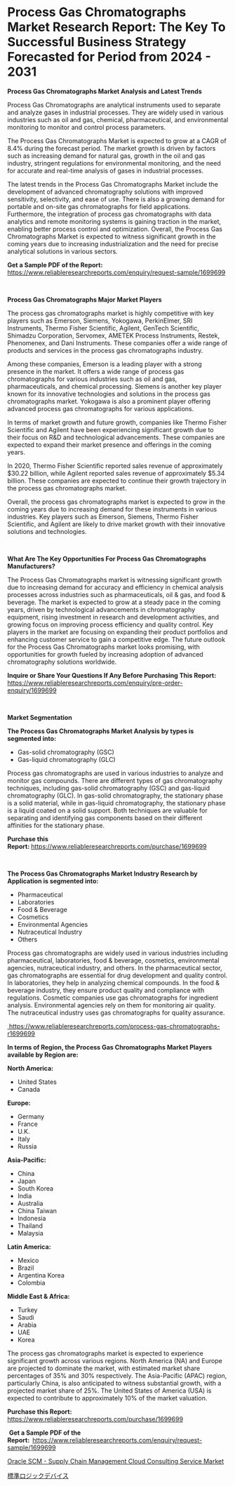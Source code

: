<p><h1>Process Gas Chromatographs Market Research Report: The Key To Successful Business Strategy Forecasted for Period from 2024 - 2031</h1></p><p><strong>Process Gas Chromatographs Market Analysis and Latest Trends</strong></p>
<p><p>Process Gas Chromatographs are analytical instruments used to separate and analyze gases in industrial processes. They are widely used in various industries such as oil and gas, chemical, pharmaceutical, and environmental monitoring to monitor and control process parameters. </p><p>The Process Gas Chromatographs Market is expected to grow at a CAGR of 8.4% during the forecast period. The market growth is driven by factors such as increasing demand for natural gas, growth in the oil and gas industry, stringent regulations for environmental monitoring, and the need for accurate and real-time analysis of gases in industrial processes.</p><p>The latest trends in the Process Gas Chromatographs Market include the development of advanced chromatography solutions with improved sensitivity, selectivity, and ease of use. There is also a growing demand for portable and on-site gas chromatographs for field applications. Furthermore, the integration of process gas chromatographs with data analytics and remote monitoring systems is gaining traction in the market, enabling better process control and optimization. Overall, the Process Gas Chromatographs Market is expected to witness significant growth in the coming years due to increasing industrialization and the need for precise analytical solutions in various sectors.</p></p>
<p><strong>Get a Sample PDF of the Report:&nbsp;</strong> <a href="https://www.reliableresearchreports.com/enquiry/request-sample/1699699">https://www.reliableresearchreports.com/enquiry/request-sample/1699699</a></p>
<p>&nbsp;</p>
<p><strong>Process Gas Chromatographs Major Market Players</strong></p>
<p><p>The process gas chromatographs market is highly competitive with key players such as Emerson, Siemens, Yokogawa, PerkinElmer, SRI Instruments, Thermo Fisher Scientific, Agilent, GenTech Scientific, Shimadzu Corporation, Servomex, AMETEK Process Instruments, Restek, Phenomenex, and Dani Instruments. These companies offer a wide range of products and services in the process gas chromatographs industry.</p><p>Among these companies, Emerson is a leading player with a strong presence in the market. It offers a wide range of process gas chromatographs for various industries such as oil and gas, pharmaceuticals, and chemical processing. Siemens is another key player known for its innovative technologies and solutions in the process gas chromatographs market. Yokogawa is also a prominent player offering advanced process gas chromatographs for various applications.</p><p>In terms of market growth and future growth, companies like Thermo Fisher Scientific and Agilent have been experiencing significant growth due to their focus on R&D and technological advancements. These companies are expected to expand their market presence and offerings in the coming years.</p><p>In 2020, Thermo Fisher Scientific reported sales revenue of approximately $30.22 billion, while Agilent reported sales revenue of approximately $5.34 billion. These companies are expected to continue their growth trajectory in the process gas chromatographs market.</p><p>Overall, the process gas chromatographs market is expected to grow in the coming years due to increasing demand for these instruments in various industries. Key players such as Emerson, Siemens, Thermo Fisher Scientific, and Agilent are likely to drive market growth with their innovative solutions and technologies.</p></p>
<p>&nbsp;</p>
<p><strong>What Are The Key Opportunities For Process Gas Chromatographs Manufacturers?</strong></p>
<p><p>The Process Gas Chromatographs market is witnessing significant growth due to increasing demand for accuracy and efficiency in chemical analysis processes across industries such as pharmaceuticals, oil & gas, and food & beverage. The market is expected to grow at a steady pace in the coming years, driven by technological advancements in chromatography equipment, rising investment in research and development activities, and growing focus on improving process efficiency and quality control. Key players in the market are focusing on expanding their product portfolios and enhancing customer service to gain a competitive edge. The future outlook for the Process Gas Chromatographs market looks promising, with opportunities for growth fueled by increasing adoption of advanced chromatography solutions worldwide.</p></p>
<p><strong>Inquire or Share Your Questions If Any Before Purchasing This Report:</strong> <a href="https://www.reliableresearchreports.com/enquiry/pre-order-enquiry/1699699">https://www.reliableresearchreports.com/enquiry/pre-order-enquiry/1699699</a></p>
<p>&nbsp;</p>
<p><strong>Market Segmentation</strong></p>
<p><strong>The Process Gas Chromatographs Market Analysis by types is segmented into:</strong></p>
<p><ul><li>Gas-solid chromatography (GSC)</li><li>Gas-liquid chromatography (GLC)</li></ul></p>
<p><p>Process gas chromatographs are used in various industries to analyze and monitor gas compounds. There are different types of gas chromatography techniques, including gas-solid chromatography (GSC) and gas-liquid chromatography (GLC). In gas-solid chromatography, the stationary phase is a solid material, while in gas-liquid chromatography, the stationary phase is a liquid coated on a solid support. Both techniques are valuable for separating and identifying gas components based on their different affinities for the stationary phase.</p></p>
<p><strong>Purchase this Report:&nbsp;</strong><a href="https://www.reliableresearchreports.com/purchase/1699699">https://www.reliableresearchreports.com/purchase/1699699</a></p>
<p>&nbsp;</p>
<p><strong>The Process Gas Chromatographs Market Industry Research by Application is segmented into:</strong></p>
<p><ul><li>Pharmaceutical</li><li>Laboratories</li><li>Food & Beverage</li><li>Cosmetics</li><li>Environmental Agencies</li><li>Nutraceutical Industry</li><li>Others</li></ul></p>
<p><p>Process gas chromatographs are widely used in various industries including pharmaceutical, laboratories, food & beverage, cosmetics, environmental agencies, nutraceutical industry, and others. In the pharmaceutical sector, gas chromatographs are essential for drug development and quality control. In laboratories, they help in analyzing chemical compounds. In the food & beverage industry, they ensure product quality and compliance with regulations. Cosmetic companies use gas chromatographs for ingredient analysis. Environmental agencies rely on them for monitoring air quality. The nutraceutical industry uses gas chromatographs for quality assurance.</p></p>
<p><a href="https://www.reliableresearchreports.com/process-gas-chromatographs-r1699699">&nbsp;https://www.reliableresearchreports.com/process-gas-chromatographs-r1699699</a></p>
<p><strong>In terms of Region, the Process Gas Chromatographs Market Players available by Region are:</strong></p>
<p>
    <p> <strong> North America: </strong>
        <ul>
            <li>United States</li>
            <li>Canada</li>
        </ul>
        </p> 
    <p> <strong> Europe: </strong>
        <ul>
            <li>Germany</li>
            <li>France</li>
            <li>U.K.</li>
            <li>Italy</li>
            <li>Russia</li>
        </ul>
        </p> 
    <p> <strong> Asia-Pacific: </strong>
        <ul>
            <li>China</li>
            <li>Japan</li>
            <li>South Korea</li>
            <li>India</li>
            <li>Australia</li>
            <li>China Taiwan</li>
            <li>Indonesia</li>
            <li>Thailand</li>
            <li>Malaysia</li>
        </ul>
        </p> 
    <p> <strong> Latin America: </strong>
        <ul>
            <li>Mexico</li>
            <li>Brazil</li>
            <li>Argentina Korea</li>
            <li>Colombia</li>
        </ul>
        </p> 
    <p> <strong> Middle East & Africa: </strong>
        <ul>
            <li>Turkey</li>
            <li>Saudi</li>
            <li>Arabia</li>
            <li>UAE</li>
            <li>Korea</li>
        </ul>
    </p>
    </p>
<p><p>The process gas chromatographs market is expected to experience significant growth across various regions. North America (NA) and Europe are projected to dominate the market, with estimated market share percentages of 35% and 30% respectively. The Asia-Pacific (APAC) region, particularly China, is also anticipated to witness substantial growth, with a projected market share of 25%. The United States of America (USA) is expected to contribute to approximately 10% of the market valuation.</p></p>
<p><strong>Purchase this Report: </strong><a href="https://www.reliableresearchreports.com/purchase/1699699">https://www.reliableresearchreports.com/purchase/1699699</a></p>
<p>&nbsp;<strong>Get a Sample PDF of the Report:&nbsp;&nbsp;</strong><a href="https://www.reliableresearchreports.com/enquiry/request-sample/1699699">https://www.reliableresearchreports.com/enquiry/request-sample/1699699</a></p>
<p><strong></strong></p>
<p><p><a href="https://github.com/khayangel/Market-Research-Report-List-3/blob/main/oracle-scm-supply-chain-management-cloud-consulting-service-market.md">Oracle SCM - Supply Chain Management Cloud Consulting Service Market</a></p><p><a href="https://github.com/ddwcuskozol07187/Market-Research-Report-List-2/blob/main/6471878123827.md">標準ロジックデバイス</a></p></p>